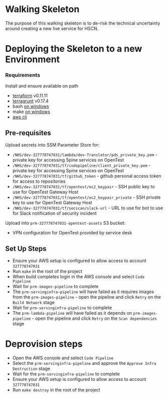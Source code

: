 # Walking Skeleton
The purpose of this walking skeleton is to de-risk the technical uncertainty around creating a new live service for HSCN.

# Deploying the Skeleton to a new Environment

### Requirements
Install and ensure available on path
- [terraform](https://www.terraform.io/) v0.11.11
- [terragrunt](https://github.com/gruntwork-io/terragrunt#install-terragrunt) v0.17.4
- bash [on windows](https://gitforwindows.org/)
- make [on windows](https://sourceforge.net/projects/ezwinports/files/make-4.2.1-without-guile-w32-bin.zip/download)
- [aws cli](https://docs.aws.amazon.com/cli/latest/userguide/cli-chap-install.html)

## Pre-requisites
Upload secrets into SSM Parameter Store for:
- `/NHS/dev-327778747031/lambda/dev-Translator/pds_private_key.pem` - private key for accessing Spine services on OpenTest
- `/NHS/dev-327778747031/tf/codepipeline/client_private_key.pem` - private key for accessing Spine services on OpenTest
- `/NHS/dev-327778747031/tf/github_token` - github personal access token for access to repositories
- `/NHS/dev-327778747031/tf/opentest/ec2_keypair` - SSH public key to use for OpenTest Gateway Host
- `/NHS/dev-327778747031/tf/opentest/ec2_keypair_private` - SSH private key to use for OpenTest Gateway Host
- `/NHS/dev-327778747031/tf/secscan/slack-url` - URL to use for bot to use for Slack notification of security incident

Upload into `prm-327778747031-opentest-assets` S3 bucket:
- VPN configuration for OpenTest provided by service desk

## Set Up Steps
 
- Ensure your AWS setup is configured to allow access to account `327778747031`
- Run `make` in the root of the project
- When build completes login in the AWS console and select `Code Pipeline`
- Wait for `prm-images-pipeline` to complete
- The `prm-servinginfra-pipeline` will have failed as it requires images from the `prm-images-pipeline` - open the pipeline and click `Retry` on the `Build Network` stage
- Wait for `prm-servinginfra-pipeline` to complete
- The `prm-lambda-pipeline` will have failed as it depends on `prm-images-pipeline` - open the pipeline and click `Retry` on the `Scan dependencies` stage

# Deprovision steps

- Open the AWS console and select `Code Pipeline`
- Select the `prm-servinginfra-pipeline` and approve the `Approve Infra Destruction` stage
- Wait for the `prm-servinginfra-pipeline` to complete
- Ensure your AWS setup is configured to allow access to account `327778747031`
- Run `make destroy` in the root of the project